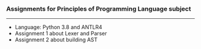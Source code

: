 ### Assignments for Principles of Programming Language subject
***
* Language: Python 3.8 and ANTLR4
* Assignment 1 about Lexer and Parser
* Assignment 2 about building AST
